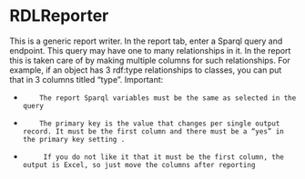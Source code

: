 # RDLReporter

This is a generic report writer. In the report tab, enter a Sparql query and endpoint. This query may have one to many relationships in it. In the report this is taken care of by making multiple columns for such relationships. For example, if an object has 3 rdf:type relationships to classes, you can put that in 3 columns titled “type”.
Important:
-         The report Sparql variables must be the same as selected in the query
-         The primary key is the value that changes per single output record. It must be the first column and there must be a “yes” in the primary key setting .
-          If you do not like it that it must be the first column, the output is Excel, so just move the columns after reporting
